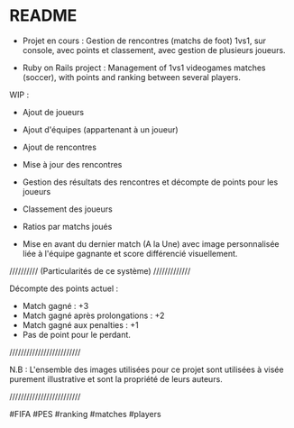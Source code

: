 # README

- Projet en cours : Gestion de rencontres (matchs de foot) 1vs1, sur console, avec points et classement, avec gestion de plusieurs joueurs.

- Ruby on Rails project : Management of 1vs1 videogames matches (soccer), with points and ranking between several players.

WIP :

- Ajout de joueurs
- Ajout d'équipes (appartenant à un joueur)

- Ajout de rencontres
- Mise à jour des rencontres

- Gestion des résultats des rencontres et décompte de points pour les joueurs  

- Classement des joueurs
- Ratios par matchs joués

- Mise en avant du dernier match (A la Une) avec image personnalisée liée à l'équipe gagnante et score différencié visuellement. 

////////// (Particularités de ce système) /////////////

Décompte des points actuel :
  - Match gagné : +3
  - Match gagné après prolongations : +2
  - Match gagné aux penalties : +1
  - Pas de point pour le perdant.

/////////////////////////

N.B : L'ensemble des images utilisées pour ce projet sont utilisées à visée purement illustrative et sont la propriété de leurs auteurs.

/////////////////////////

 #FIFA #PES #ranking #matches #players
